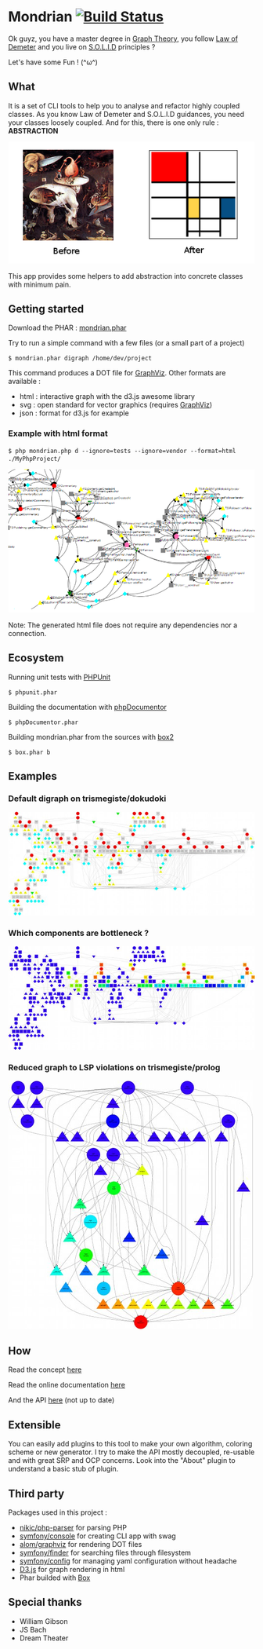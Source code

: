 # Mondrian [![Build Status](https://travis-ci.org/Trismegiste/Mondrian.png?branch=master)](https://travis-ci.org/Trismegiste/Mondrian)

Ok guyz, you have a master degree in [Graph Theory][1], you follow [Law of Demeter][2]
and you live on [S.O.L.I.D][3] principles ?

Let's have some Fun ! (^ω^)

## What
It is a set of CLI tools to help you to analyse and refactor highly coupled classes.
As you know Law of Demeter and S.O.L.I.D guidances, you need your classes loosely
coupled. And for this, there is one only rule : **ABSTRACTION**

![From Hell To Kiss](./doc/img/abstracting.png)

This app provides some helpers to add abstraction into concrete classes
with minimum pain.

## Getting started
Download the PHAR : [mondrian.phar](https://github.com/Trismegiste/Mondrian/raw/master/bin/box/mondrian.phar)

Try to run a simple command with a few files (or a small part of a project)
```
$ mondrian.phar digraph /home/dev/project
```
This command produces a DOT file for [GraphViz](http://www.graphviz.org). Other formats are available :
* html : interactive graph with the d3.js awesome library
* svg : open standard for vector graphics (requires [GraphViz](http://www.graphviz.org/Download..php))
* json : format for d3.js for example

### Example with html format
```
$ php mondrian.php d --ignore=tests --ignore=vendor --format=html ./MyPhpProject/
```
![html-report](./doc/img/sample-d3js.png)

Note: The generated html file does not require any dependencies nor a connection.

## Ecosystem
Running unit tests with [PHPUnit](https://phpunit.de/getting-started.html)
```
$ phpunit.phar
```

Building the documentation with [phpDocumentor](http://phpdoc.org/docs/latest/getting-started/installing.html#phar)
```
$ phpDocumentor.phar
```

Building mondrian.phar from the sources with [box2](https://github.com/box-project/box2#as-a-phar-recommended)
```
$ box.phar b
```

## Examples
### Default digraph on trismegiste/dokudoki
![digraph1](./doc/img/sample1.jpg)

### Which components are bottleneck ?
![digraph2](./doc/img/sample2.jpg)

### Reduced graph to LSP violations on trismegiste/prolog
![digraph3](./doc/img/sample3.jpg)

## How

Read the concept [here][12]

Read the online documentation [here][4]

And the API [here][5] (not up to date)

## Extensible

You can easily add plugins to this tool to make your own algorithm, coloring scheme
or new generator. I try to make the API mostly decoupled, re-usable and with great
SRP and OCP concerns. Look into the "About" plugin to understand a basic stub of
plugin.

## Third party

Packages used in this project :

 * [nikic/php-parser][6] for parsing PHP
 * [symfony/console][7] for creating CLI app with swag
 * [alom/graphviz][8] for rendering DOT files
 * [symfony/finder][9] for searching files through filesystem
 * [symfony/config][10] for managing yaml configuration without headache
 * [D3.js](http://d3js.org/) for graph rendering in html
 * Phar builded with [Box][11]

## Special thanks

 * William Gibson
 * JS Bach
 * Dream Theater

[1]: http://en.wikipedia.org/wiki/Graph_theory
[2]: http://en.wikipedia.org/wiki/Law_of_Demeter
[3]: http://en.wikipedia.org/wiki/SOLID_(object-oriented_design)
[4]: http://trismegiste.github.io/Mondrian/
[5]: http://trismegiste.github.io/Mondrian/doc/index.html
[6]: https://github.com/nikic/PHP-Parser
[7]: https://github.com/symfony/Console
[8]: https://github.com/alexandresalome/graphviz
[9]: https://github.com/symfony/Finder
[10]: https://github.com/symfony/Config
[11]: https://github.com/kherge/Box
[12]: ./Resources/doc/README.md
